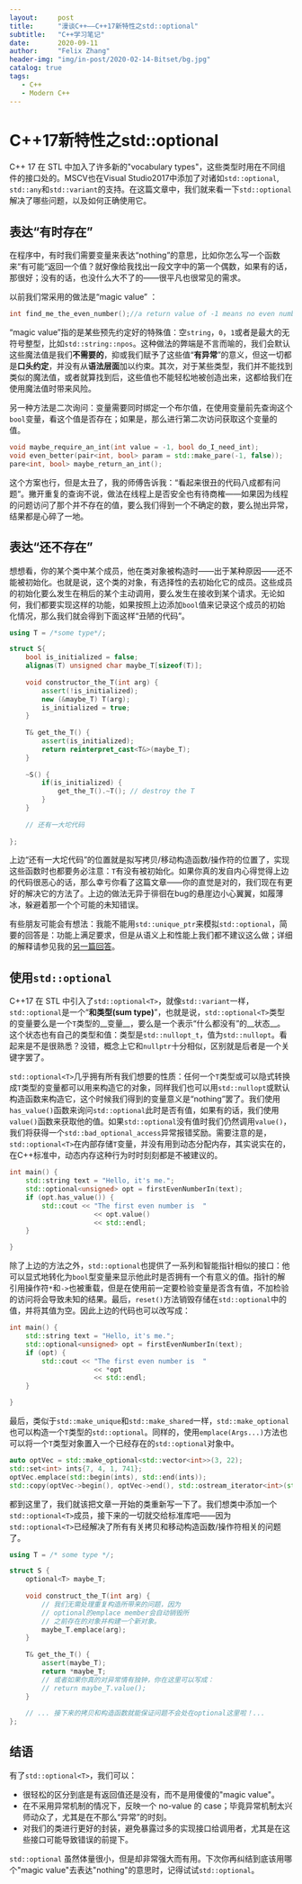 ```yaml
---
layout:     post
title:      "漫谈C++——C++17新特性之std::optional"
subtitle:   "C++学习笔记"
date:       2020-09-11
author:     "Felix Zhang"
header-img: "img/in-post/2020-02-14-Bitset/bg.jpg"
catalog: true
tags:
   - C++
   - Modern C++
---
```


# C++17新特性之std::optional

C++ 17 在 STL 中加入了许多新的"vocabulary types"，这些类型时用在不同组件的接口处的。MSCV也在Visual Studio2017中添加了对诸如`std::optional`,` std::any`和`std::variant`的支持。在这篇文章中，我们就来看一下`std::optional`解决了哪些问题，以及如何正确使用它。


## 表达“有时存在”

在程序中，有时我们需要变量来表达“nothing”的意思，比如你怎么写一个函数来“有可能“返回一个值？就好像给我找出一段文字中的第一个偶数，如果有的话，那很好；没有的话，也没什么大不了的——很平凡也很常见的需求。

以前我们常采用的做法是“magic value” ：

~~~C++
int find_me_the_even_number();//a return value of -1 means no even number
~~~

“magic value”指的是某些预先约定好的特殊值：空`string`，`0`，`1`或者是最大的无符号整型，比如`std::string::npos`。这种做法的弊端是不言而喻的，我们会默认这些魔法值是我们**不需要的**，抑或我们赋予了这些值“**有异常**”的意义，但这一切都是**口头约定**，并没有从**语法层面**加以约束。其次，对于某些类型，我们并不能找到类似的魔法值，或者就算找到后，这些值也不能轻松地被创造出来，这都给我们在使用魔法值时带来风险。

另一种方法是二次询问：变量需要同时绑定一个布尔值，在使用变量前先查询这个`bool`变量，看这个值是否存在；如果是，那么进行第二次访问获取这个变量的值。

~~~C++
void maybe_require_an_int(int value = -1, bool do_I_need_int);
void even_better(pair<int, bool> param = std::make_pare(-1, false));
pare<int, bool> maybe_return_an_int();
~~~

这个方案也行，但是太丑了，我的师傅告诉我：“看起来很丑的代码八成都有问题“。撇开重复的查询不说，做法在线程上是否安全也有待商榷——如果因为线程的问题访问了那个并不存在的值，要么我们得到一个不确定的数，要么抛出异常，结果都是心碎了一地。

## 表达“还不存在”
想想看，你的某个类中某个成员，他在类对象被构造时——出于某种原因——还不能被初始化。也就是说，这个类的对象，有选择性的去初始化它的成员。这些成员的初始化要么发生在稍后的某个主动调用，要么发生在接收到某个请求。无论如何，我们都要实现这样的功能，如果按照上边添加`bool`值来记录这个成员的初始化情况，那么我们就会得到下面这样“丑陋的代码”。

~~~C++
using T = /*some type*/;

struct S{
	bool is_initialized = false;
	alignas(T) unsigned char maybe_T[sizeof(T)];
	
	void constructor_the_T(int arg) {
		assert(!is_initialized);
		new (&maybe_T) T(arg);
		is_initialized = true;
	}
	
	T& get_the_T() {
		assert(is_initialized);
		return reinterpret_cast<T&>(maybe_T);
	}
	
	~S() {
		if(is_initialized) {
			get_the_T().~T(); // destroy the T
		}
	}
	
	// 还有一大坨代码
  
};
~~~
上边“还有一大坨代码”的位置就是拟写拷贝/移动构造函数/操作符的位置了，实现这些函数时也都要务必注意：`T`有没有被初始化。如果你真的发自内心得觉得上边的代码很恶心的话，那么幸亏你看了这篇文章——你的直觉是对的，我们现在有更好的解决它的方法了。上边的做法无异于徘徊在bug的悬崖边小心翼翼，如履薄冰，躲避着那一个个可能的未知错误。

有些朋友可能会有想法：我能不能用`std::unique_ptr`来模拟`std::optional`，简要的回答是：功能上满足要求，但是从语义上和性能上我们都不建议这么做；详细的解释请参见我的[另一篇回答](https://www.zhihu.com/question/308138727/answer/1478701758)。

## 使用`std::optional`

C++17 在 STL 中引入了`std::optional<T>`，就像`std::variant`一样，`std::optional`是一个“__和类型(sum type)__”，也就是说，`std::optional<T>`类型的变量要么是一个`T`类型的__变量__，要么是一个表示“什么都没有”的__状态__。这个状态也有自己的类型和值：类型是`std::nullopt_t`，值为`std::nullopt`。看起来是不是很熟悉？没错，概念上它和`nullptr`十分相似，区别就是后者是一个关键字罢了。

`std::optional<T>`几乎拥有所有我们想要的性质：任何一个`T`类型或可以隐式转换成`T`类型的变量都可以用来构造它的对象，同样我们也可以用`std::nullopt`或默认构造函数来构造它，这个时候我们得到的变量意义是“nothing”罢了。我们使用`has_value()`函数来询问`std::optional`此时是否有值，如果有的话，我们使用`value()`函数来获取他的值。如果`std::optional`没有值时我们仍然调用`value()`，我们将获得一个`std::bad_optional_access`异常报错奖励。需要注意的是，`std::optional<T>`在内部存储`T`变量，并没有用到动态分配内存，其实说实在的，在C++标准中，动态内存这种行为时时刻刻都是不被建议的。

~~~C++
int main() {
	std::string text = "Hello, it's me.";
	std::optional<unsigned> opt = firstEvenNumberIn(text);
	if (opt.has_value()) {
		std::cout << "The first even number is  "
					 << opt.value()
					 << std::endl;
	}

}
~~~

除了上边的方法之外，`std::optional`也提供了一系列和智能指针相似的接口：他可以显式地转化为`bool`型变量来显示他此时是否拥有一个有意义的值。指针的解引用操作符`*`和`->`也被重载，但是在使用前一定要检验变量是否含有值，不加检验的访问将会导致未知的结果。最后，`reset()`方法销毁存储在`std::optional`中的值，并将其值为空。因此上边的代码也可以改写成：

~~~C++
int main() {
	std::string text = "Hello, it's me.";
	std::optional<unsigned> opt = firstEvenNumberIn(text);
	if (opt) {
		std::cout << "The first even number is  "
					 << *opt
					 << std::endl;
	}

}
~~~

最后，类似于`std::make_unique`和`std::make_shared`一样，`std::make_optional`也可以构造一个`T`类型的`std::optional`。同样的，使用`emplace(Args...)`方法也可以将一个`T`类型对象置入一个已经存在的`std::optional`对象中。

~~~C++
auto optVec = std::make_optional<std::vector<int>>(3, 22);
std::set<int> ints{7, 4, 1, 741};
optVec.emplace(std::begin(ints), std::end(ints));
std::copy(optVec->begin(), optVec->end(), std::ostream_iterator<int>(std::out, ", "));
~~~

都到这里了，我们就该把文章一开始的类重新写一下了。我们想类中添加一个`std::optional<T>`成员，接下来的一切就交给标准库吧——因为`std::optional<T>`已经解决了所有有关拷贝和移动构造函数/操作符相关的问题了。

~~~C++
using T = /* some type */;

struct S {
	optional<T> maybe_T;
	
	void construct_the_T(int arg) {
		// 我们无需处理重复构造所带来的问题，因为
		// optional的emplace member会自动销毁所
		// 之前存在的对象并构建一个新对象。
		maybe_T.emplace(arg);
	}
	
	T& get_the_T() {
		assert(maybe_T);
		return *maybe_T;
		// 或者如果你真的对异常情有独钟，你在这里可以写成：
		// return maybe_T.value();
	}
	
	// ... 接下来的拷贝和构造函数就能保证问题不会处在optional这里啦！...
};
~~~

## 结语

有了`std::optional<T>`，我们可以：

* 很轻松的区分到底是有返回值还是没有，而不是用傻傻的"magic value"。
* 在不采用异常机制的情况下，反映一个 no-value 的 case；毕竟异常机制太兴师动众了，尤其是在不那么“异常”的时刻。
* 对我们的类进行更好的封装，避免暴露过多的实现接口给调用者，尤其是在这些接口可能导致错误的前提下。

`std::optional` 虽然体量很小，但是却非常强大而有用。下次你再纠结到底该用哪个"magic value"去表达"nothing"的意思时，记得试试`std::optional`。

